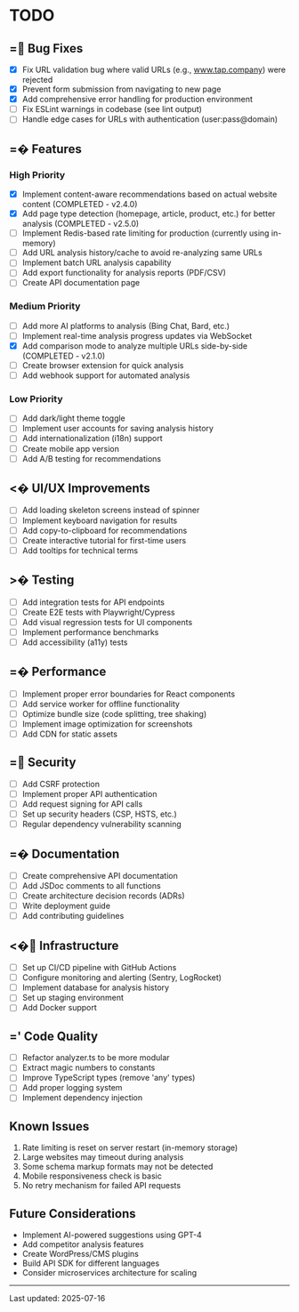 # TODO

## = Bug Fixes
- [x] Fix URL validation bug where valid URLs (e.g., www.tap.company) were rejected
- [x] Prevent form submission from navigating to new page
- [x] Add comprehensive error handling for production environment
- [ ] Fix ESLint warnings in codebase (see lint output)
- [ ] Handle edge cases for URLs with authentication (user:pass@domain)

## =� Features

### High Priority
- [x] Implement content-aware recommendations based on actual website content (COMPLETED - v2.4.0)
- [x] Add page type detection (homepage, article, product, etc.) for better analysis (COMPLETED - v2.5.0)
- [ ] Implement Redis-based rate limiting for production (currently using in-memory)
- [ ] Add URL analysis history/cache to avoid re-analyzing same URLs
- [ ] Implement batch URL analysis capability
- [ ] Add export functionality for analysis reports (PDF/CSV)
- [ ] Create API documentation page

### Medium Priority
- [ ] Add more AI platforms to analysis (Bing Chat, Bard, etc.)
- [ ] Implement real-time analysis progress updates via WebSocket
- [x] Add comparison mode to analyze multiple URLs side-by-side (COMPLETED - v2.1.0)
- [ ] Create browser extension for quick analysis
- [ ] Add webhook support for automated analysis

### Low Priority
- [ ] Add dark/light theme toggle
- [ ] Implement user accounts for saving analysis history
- [ ] Add internationalization (i18n) support
- [ ] Create mobile app version
- [ ] Add A/B testing for recommendations

## <� UI/UX Improvements
- [ ] Add loading skeleton screens instead of spinner
- [ ] Implement keyboard navigation for results
- [ ] Add copy-to-clipboard for recommendations
- [ ] Create interactive tutorial for first-time users
- [ ] Add tooltips for technical terms

## >� Testing
- [ ] Add integration tests for API endpoints
- [ ] Create E2E tests with Playwright/Cypress
- [ ] Add visual regression tests for UI components
- [ ] Implement performance benchmarks
- [ ] Add accessibility (a11y) tests

## =� Performance
- [ ] Implement proper error boundaries for React components
- [ ] Add service worker for offline functionality
- [ ] Optimize bundle size (code splitting, tree shaking)
- [ ] Implement image optimization for screenshots
- [ ] Add CDN for static assets

## = Security
- [ ] Add CSRF protection
- [ ] Implement proper API authentication
- [ ] Add request signing for API calls
- [ ] Set up security headers (CSP, HSTS, etc.)
- [ ] Regular dependency vulnerability scanning

## =� Documentation
- [ ] Create comprehensive API documentation
- [ ] Add JSDoc comments to all functions
- [ ] Create architecture decision records (ADRs)
- [ ] Write deployment guide
- [ ] Add contributing guidelines

## <� Infrastructure
- [ ] Set up CI/CD pipeline with GitHub Actions
- [ ] Configure monitoring and alerting (Sentry, LogRocket)
- [ ] Implement database for analysis history
- [ ] Set up staging environment
- [ ] Add Docker support

## =' Code Quality
- [ ] Refactor analyzer.ts to be more modular
- [ ] Extract magic numbers to constants
- [ ] Improve TypeScript types (remove 'any' types)
- [ ] Add proper logging system
- [ ] Implement dependency injection

## Known Issues
1. Rate limiting is reset on server restart (in-memory storage)
2. Large websites may timeout during analysis
3. Some schema markup formats may not be detected
4. Mobile responsiveness check is basic
5. No retry mechanism for failed API requests

## Future Considerations
- Implement AI-powered suggestions using GPT-4
- Add competitor analysis features
- Create WordPress/CMS plugins
- Build API SDK for different languages
- Consider microservices architecture for scaling

---

Last updated: 2025-07-16